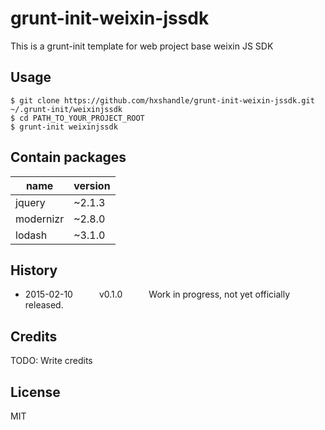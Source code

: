 # grunt-init-weixin-jssdk

This is a grunt-init template for web project base weixin JS SDK

## Usage

```
$ git clone https://github.com/hxshandle/grunt-init-weixin-jssdk.git ~/.grunt-init/weixinjssdk
$ cd PATH_TO_YOUR_PROJECT_ROOT
$ grunt-init weixinjssdk
```

## Contain packages


| name | version
-------|--------
jquery | ~2.1.3
modernizr | ~2.8.0
lodash | ~3.1.0


## History

 * 2015-02-10   v0.1.0   Work in progress, not yet officially released.

## Credits

TODO: Write credits

## License

MIT